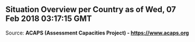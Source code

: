 ## Situation Overview per Country as of Wed, 07 Feb 2018 03:17:15 GMT

Source: **ACAPS (Assessment Capacities Project) - https://www.acaps.org**